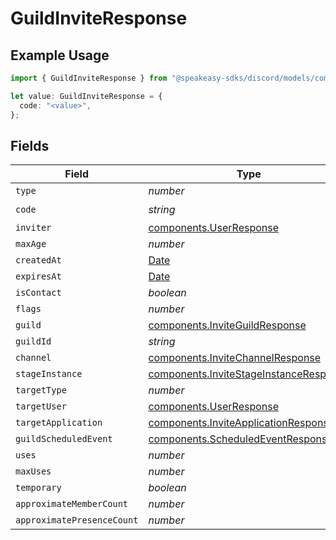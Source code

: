 # GuildInviteResponse

## Example Usage

```typescript
import { GuildInviteResponse } from "@speakeasy-sdks/discord/models/components";

let value: GuildInviteResponse = {
  code: "<value>",
};
```

## Fields

| Field                                                                                            | Type                                                                                             | Required                                                                                         | Description                                                                                      |
| ------------------------------------------------------------------------------------------------ | ------------------------------------------------------------------------------------------------ | ------------------------------------------------------------------------------------------------ | ------------------------------------------------------------------------------------------------ |
| `type`                                                                                           | *number*                                                                                         | :heavy_minus_sign:                                                                               | N/A                                                                                              |
| `code`                                                                                           | *string*                                                                                         | :heavy_check_mark:                                                                               | N/A                                                                                              |
| `inviter`                                                                                        | [components.UserResponse](../../models/components/userresponse.md)                               | :heavy_minus_sign:                                                                               | N/A                                                                                              |
| `maxAge`                                                                                         | *number*                                                                                         | :heavy_minus_sign:                                                                               | N/A                                                                                              |
| `createdAt`                                                                                      | [Date](https://developer.mozilla.org/en-US/docs/Web/JavaScript/Reference/Global_Objects/Date)    | :heavy_minus_sign:                                                                               | N/A                                                                                              |
| `expiresAt`                                                                                      | [Date](https://developer.mozilla.org/en-US/docs/Web/JavaScript/Reference/Global_Objects/Date)    | :heavy_minus_sign:                                                                               | N/A                                                                                              |
| `isContact`                                                                                      | *boolean*                                                                                        | :heavy_minus_sign:                                                                               | N/A                                                                                              |
| `flags`                                                                                          | *number*                                                                                         | :heavy_minus_sign:                                                                               | N/A                                                                                              |
| `guild`                                                                                          | [components.InviteGuildResponse](../../models/components/inviteguildresponse.md)                 | :heavy_minus_sign:                                                                               | N/A                                                                                              |
| `guildId`                                                                                        | *string*                                                                                         | :heavy_minus_sign:                                                                               | N/A                                                                                              |
| `channel`                                                                                        | [components.InviteChannelResponse](../../models/components/invitechannelresponse.md)             | :heavy_minus_sign:                                                                               | N/A                                                                                              |
| `stageInstance`                                                                                  | [components.InviteStageInstanceResponse](../../models/components/invitestageinstanceresponse.md) | :heavy_minus_sign:                                                                               | N/A                                                                                              |
| `targetType`                                                                                     | *number*                                                                                         | :heavy_minus_sign:                                                                               | N/A                                                                                              |
| `targetUser`                                                                                     | [components.UserResponse](../../models/components/userresponse.md)                               | :heavy_minus_sign:                                                                               | N/A                                                                                              |
| `targetApplication`                                                                              | [components.InviteApplicationResponse](../../models/components/inviteapplicationresponse.md)     | :heavy_minus_sign:                                                                               | N/A                                                                                              |
| `guildScheduledEvent`                                                                            | [components.ScheduledEventResponse](../../models/components/scheduledeventresponse.md)           | :heavy_minus_sign:                                                                               | N/A                                                                                              |
| `uses`                                                                                           | *number*                                                                                         | :heavy_minus_sign:                                                                               | N/A                                                                                              |
| `maxUses`                                                                                        | *number*                                                                                         | :heavy_minus_sign:                                                                               | N/A                                                                                              |
| `temporary`                                                                                      | *boolean*                                                                                        | :heavy_minus_sign:                                                                               | N/A                                                                                              |
| `approximateMemberCount`                                                                         | *number*                                                                                         | :heavy_minus_sign:                                                                               | N/A                                                                                              |
| `approximatePresenceCount`                                                                       | *number*                                                                                         | :heavy_minus_sign:                                                                               | N/A                                                                                              |